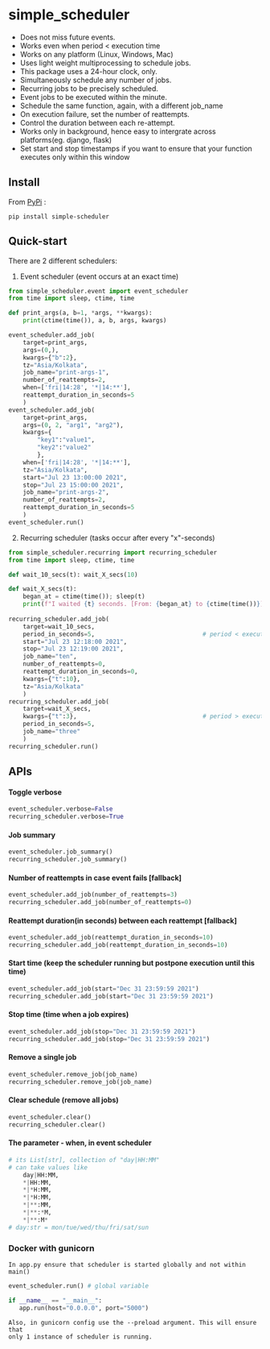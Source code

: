 # simple_scheduler
- Does not miss future events.
- Works even when period < execution time
- Works on any platform (Linux, Windows, Mac)
- Uses light weight multiprocessing to schedule jobs.
- This package uses a 24-hour clock, only.
- Simultaneously schedule any number of jobs.
- Recurring jobs to be precisely scheduled.
- Event jobs to be executed within the minute.
- Schedule the same function, again, with a different job_name
- On execution failure, set the number of reattempts.
- Control the duration between each re-attempt.
- Works only in background, hence easy to intergrate across platforms(eg. django, flask)
- Set start and stop timestamps if you want to ensure that your function executes only within this window

## Install
From [PyPi](https://pypi.org/project/simple_scheduler/) :

    pip install simple-scheduler

## Quick-start
There are 2 different schedulers:

1. Event scheduler (event occurs at an exact time)
```python
from simple_scheduler.event import event_scheduler
from time import sleep, ctime, time

def print_args(a, b=1, *args, **kwargs):
    print(ctime(time()), a, b, args, kwargs)

event_scheduler.add_job(
    target=print_args,
    args=(0,),
    kwargs={"b":2},
    tz="Asia/Kolkata",
    job_name="print-args-1",
    number_of_reattempts=2,
    when=['fri|14:28', '*|14:**'],
    reattempt_duration_in_seconds=5
    )
event_scheduler.add_job(
    target=print_args,
    args=(0, 2, "arg1", "arg2"),
    kwargs={
        "key1":"value1",
        "key2":"value2"
        },
    when=['fri|14:28', '*|14:**'],
    tz="Asia/Kolkata",
    start="Jul 23 13:00:00 2021",
    stop="Jul 23 15:00:00 2021",
    job_name="print-args-2",
    number_of_reattempts=2,
    reattempt_duration_in_seconds=5
    )
event_scheduler.run()
```

2. Recurring scheduler (tasks occur after every "x"-seconds)
```python
from simple_scheduler.recurring import recurring_scheduler
from time import sleep, ctime, time

def wait_10_secs(t): wait_X_secs(10)

def wait_X_secs(t):
    began_at = ctime(time()); sleep(t)
    print(f"I waited {t} seconds. [From: {began_at} to {ctime(time())}]")
    
recurring_scheduler.add_job(
    target=wait_10_secs,
    period_in_seconds=5,                              # period < execution time
    start="Jul 23 12:18:00 2021",
    stop="Jul 23 12:19:00 2021",
    job_name="ten",
    number_of_reattempts=0,
    reattempt_duration_in_seconds=0,
    kwargs={"t":10},
    tz="Asia/Kolkata"
    )
recurring_scheduler.add_job(
    target=wait_X_secs,
    kwargs={"t":3},                                   # period > execution time
    period_in_seconds=5,
    job_name="three"
    )
recurring_scheduler.run()

```
## APIs
#### Toggle verbose
```python
event_scheduler.verbose=False
recurring_scheduler.verbose=True
```

#### Job summary
```python
event_scheduler.job_summary()
recurring_scheduler.job_summary()
```
    
#### Number of reattempts in case event fails [fallback]
```python
event_scheduler.add_job(number_of_reattempts=3)
recurring_scheduler.add_job(number_of_reattempts=0)
```

#### Reattempt duration(in seconds) between each reattempt [fallback]
```python
event_scheduler.add_job(reattempt_duration_in_seconds=10)
recurring_scheduler.add_job(reattempt_duration_in_seconds=10)
```

#### Start time (keep the scheduler running but postpone execution until this time)
```python
event_scheduler.add_job(start="Dec 31 23:59:59 2021")
recurring_scheduler.add_job(start="Dec 31 23:59:59 2021")
```
    
#### Stop time (time when a job expires)
```python
event_scheduler.add_job(stop="Dec 31 23:59:59 2021")
recurring_scheduler.add_job(stop="Dec 31 23:59:59 2021")
```
    
#### Remove a single job
```python
event_scheduler.remove_job(job_name)
recurring_scheduler.remove_job(job_name)
```
    
#### Clear schedule (remove all jobs)
```python
event_scheduler.clear()
recurring_scheduler.clear()
```

#### The parameter - when, in event scheduler
```python
# its List[str], collection of "day|HH:MM"
# can take values like
    day|HH:MM,
    *|HH:MM,
    *|*H:MM,
    *|*H:MM,
    *|**:MM,
    *|**:*M,
    *|**:M*
# day:str = mon/tue/wed/thu/fri/sat/sun
```

### Docker with gunicorn
    In app.py ensure that scheduler is started globally and not within main()
```python
event_scheduler.run() # global variable

if __name__ == "__main__":
   app.run(host="0.0.0.0", port="5000")
```
    Also, in gunicorn config use the --preload argument. This will ensure that
    only 1 instance of scheduler is running.
